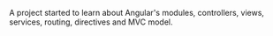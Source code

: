 A project started to learn about Angular's modules, controllers, views, services, routing, directives and MVC model.